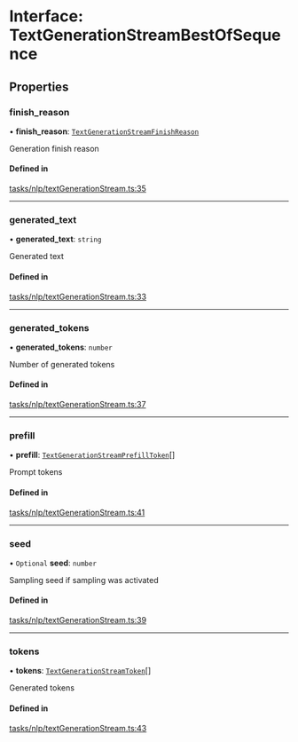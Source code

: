 # Interface: TextGenerationStreamBestOfSequence

## Properties

### finish\_reason

• **finish\_reason**: [`TextGenerationStreamFinishReason`](../modules#textgenerationstreamfinishreason)

Generation finish reason

#### Defined in

[tasks/nlp/textGenerationStream.ts:35](https://github.com/huggingface/huggingface.js/blob/main/packages/inference/src/tasks/nlp/textGenerationStream.ts#L35)

___

### generated\_text

• **generated\_text**: `string`

Generated text

#### Defined in

[tasks/nlp/textGenerationStream.ts:33](https://github.com/huggingface/huggingface.js/blob/main/packages/inference/src/tasks/nlp/textGenerationStream.ts#L33)

___

### generated\_tokens

• **generated\_tokens**: `number`

Number of generated tokens

#### Defined in

[tasks/nlp/textGenerationStream.ts:37](https://github.com/huggingface/huggingface.js/blob/main/packages/inference/src/tasks/nlp/textGenerationStream.ts#L37)

___

### prefill

• **prefill**: [`TextGenerationStreamPrefillToken`](TextGenerationStreamPrefillToken)[]

Prompt tokens

#### Defined in

[tasks/nlp/textGenerationStream.ts:41](https://github.com/huggingface/huggingface.js/blob/main/packages/inference/src/tasks/nlp/textGenerationStream.ts#L41)

___

### seed

• `Optional` **seed**: `number`

Sampling seed if sampling was activated

#### Defined in

[tasks/nlp/textGenerationStream.ts:39](https://github.com/huggingface/huggingface.js/blob/main/packages/inference/src/tasks/nlp/textGenerationStream.ts#L39)

___

### tokens

• **tokens**: [`TextGenerationStreamToken`](TextGenerationStreamToken)[]

Generated tokens

#### Defined in

[tasks/nlp/textGenerationStream.ts:43](https://github.com/huggingface/huggingface.js/blob/main/packages/inference/src/tasks/nlp/textGenerationStream.ts#L43)
